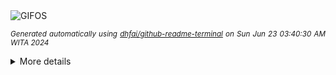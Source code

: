 <div align="justify">
<picture>
    <source media="(prefers-color-scheme: dark)" srcset="https://i.ibb.co/gMBsMxG/output-gif.gif">
    <source media="(prefers-color-scheme: light)" srcset="https://i.ibb.co/gMBsMxG/output-gif.gif">
    <img alt="GIFOS" src="https://i.ibb.co/gMBsMxG/output-gif.gif">
</picture>

<sub><i>Generated automatically using [dhfai/github-readme-terminal](https://github.com/dhfai/github-readme-terminal) on Sun Jun 23 03:40:30 AM WITA 2024</i></sub>

<details>
<summary>More details</summary>

</details>
</div>

<!-- Image deletion URL: https://ibb.co/Kj3CjJY/f7d46a7032d2a77ab2f82a4e9c11c927 -->